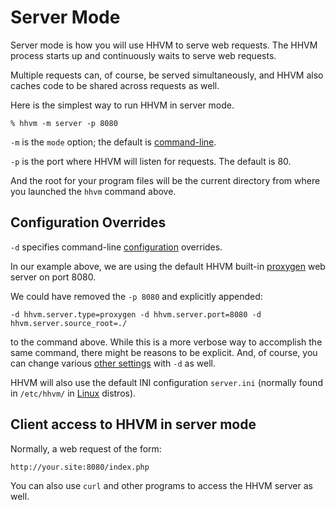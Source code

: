 # Server Mode

Server mode is how you will use HHVM to serve web requests. The HHVM process starts up and continuously waits to serve web requests.

Multiple requests can, of course, be served simultaneously, and HHVM also caches code to be shared across requests as well.

Here is the simplest way to run HHVM in server mode.

```
% hhvm -m server -p 8080
```

`-m` is the `mode` option; the default is [command-line](./command-line.md).

`-p` is the port where HHVM will listen for requests. The default is 80.

And the root for your program files will be the current directory from where you launched the `hhvm` command above.

## Configuration Overrides

`-d` specifies command-line [configuration](../configuration/introduction.md) overrides. 

In our example above, we are using the default HHVM built-in [proxygen](./proxygen.md) web server on port 8080.

We could have removed the `-p 8080` and explicitly appended:

`-d hhvm.server.type=proxygen -d hhvm.server.port=8080 -d hhvm.server.source_root=./`

to the command above. While this is a more verbose way to accomplish the same command, there might be reasons to be explicit. And, of course, you can change various [other settings](../configuration/introduction.md) with `-d` as well.

HHVM will also use the default INI configuration `server.ini` (normally found in `/etc/hhvm/` in [Linux](../installation/linux.md) distros).

## Client access to HHVM in server mode

Normally, a web request of the form:

```
http://your.site:8080/index.php
```

You can also use `curl` and other programs to access the HHVM server as well.
